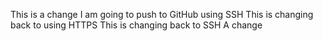 This is a change I am going to push to GitHub using SSH
This is changing back to using HTTPS
This is changing back to SSH
A change
